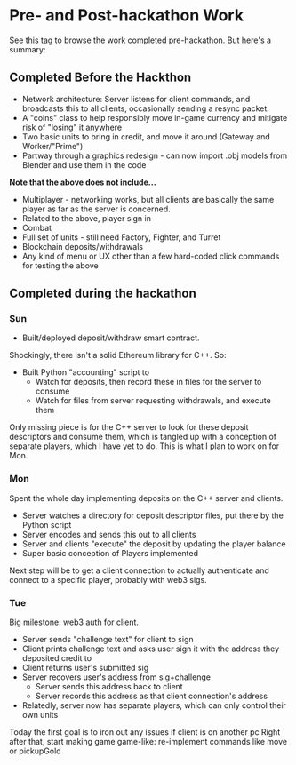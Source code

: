 # Pre- and Post-hackathon Work

See [this tag](https://github.com/coinop-logan/coinfight/releases/tag/pre-hackathon-work) to browse the work completed pre-hackathon. But here's a summary:

## Completed Before the Hackthon

* Network architecture: Server listens for client commands, and broadcasts this to all clients, occasionally sending a resync packet.
* A "coins" class to help responsibly move in-game currency and mitigate risk of "losing" it anywhere
* Two basic units to bring in credit, and move it around (Gateway and Worker/"Prime")
* Partway through a graphics redesign - can now import .obj models from Blender and use them in the code

**Note that the above does not include...**

* Multiplayer - networking works, but all clients are basically the same player as far as the server is concerned.
* Related to the above, player sign in
* Combat
* Full set of units - still need Factory, Fighter, and Turret
* Blockchain deposits/withdrawals
* Any kind of menu or UX other than a few hard-coded click commands for testing the above

## Completed during the hackathon

### Sun

* Built/deployed deposit/withdraw smart contract.

Shockingly, there isn't a solid Ethereum library for C++. So:

* Built Python "accounting" script to
    * Watch for deposits, then record these in files for the server to consume
    * Watch for files from server requesting withdrawals, and execute them

Only missing piece is for the C++ server to look for these deposit descriptors and consume them, which is tangled up with a conception of separate players, which I have yet to do. This is what I plan to work on for Mon.

### Mon

Spent the whole day implementing deposits on the C++ server and clients.

* Server watches a directory for deposit descriptor files, put there by the Python script
* Server encodes and sends this out to all clients
* Server and clients "execute" the deposit by updating the player balance
* Super basic conception of Players implemented

Next step will be to get a client connection to actually authenticate and connect to a specific player, probably with web3 sigs.

### Tue

Big milestone: web3 auth for client.

* Server sends "challenge text" for client to sign
* Client prints challenge text and asks user sign it with the address they deposited credit to
* Client returns user's submitted sig
* Server recovers user's address from sig+challenge
    * Server sends this address back to client
    * Server records this address as that client connection's address
* Relatedly, server now has separate players, which can only control their own units

Today the first goal is to iron out any issues if client is on another pc
Right after that, start making game game-like: re-implement commands like move or pickupGold